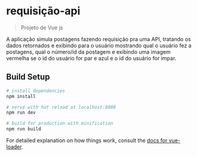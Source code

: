 # requisição-api

> Projeto de Vue js
<p>A aplicação simula postagens fazendo requisição pra uma API, tratando os dados retornados e exibindo para o usuário mostrando qual o usuário fez a postagens, qual o número/id da postagem e exibindo uma imagem vermelha se o id do usuário for par e azul e o id do usuário for impar.

## Build Setup

``` bash
# install dependencies
npm install

# serve with hot reload at localhost:8080
npm run dev

# build for production with minification
npm run build
```

For detailed explanation on how things work, consult the [docs for vue-loader](http://vuejs.github.io/vue-loader).
